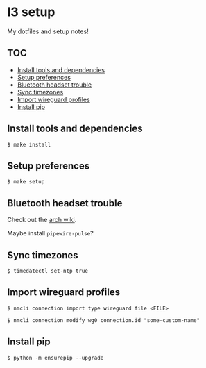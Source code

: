 <h1>I3 setup</h1>

My dotfiles and setup notes!

<h2>TOC</h2>

- [Install tools and dependencies](#install-tools-and-dependencies)
- [Setup preferences](#setup-preferences)
- [Bluetooth headset trouble](#bluetooth-headset-trouble)
- [Sync timezones](#sync-timezones)
- [Import wireguard profiles](#import-wireguard-profiles)
- [Install pip](#install-pip)

## Install tools and dependencies

```console
$ make install
```

## Setup preferences

```console
$ make setup
```

## Bluetooth headset trouble

Check out the [arch wiki](https://wiki.archlinux.org/title/Bluetooth_headset).

Maybe install `pipewire-pulse`?

## Sync timezones

```console
$ timedatectl set-ntp true
```

## Import wireguard profiles

```
$ nmcli connection import type wireguard file <FILE>
```

```
$ nmcli connection modify wg0 connection.id "some-custom-name"
```

## Install pip

```
$ python -m ensurepip --upgrade
```